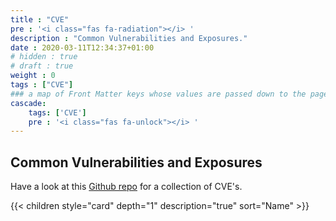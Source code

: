 ```yaml
---
title : "CVE"
pre : '<i class="fas fa-radiation"></i> '
description : "Common Vulnerabilities and Exposures."
date : 2020-03-11T12:34:37+01:00
# hidden : true
# draft : true
weight : 0
tags : ["CVE"]
### a map of Front Matter keys whose values are passed down to the page's descendants unless overwritten by self or a closer ancestor's cascade. 
cascade:
    tags: ['CVE']
    pre : '<i class="fas fa-unlock"></i> '
---
```


## Common Vulnerabilities and Exposures

Have a look at this [Github repo](https://github.com/trickest/cve) for a collection of CVE's.

{{< children style="card" depth="1" description="true" sort="Name"  >}}
